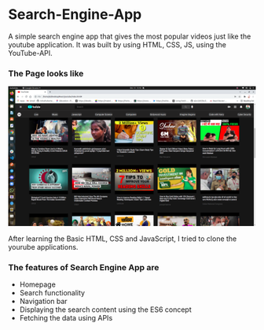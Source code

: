 # Search-Engine-App


A simple search engine app that gives the most popular videos just like the youtube application. It was built by using HTML, CSS, JS, using the YouTube-API.

### The Page looks like

![Screenshot](https://github.com/kalpana123-1/Search-Engine-App/blob/main/Screenshot%20from%202021-12-12%2013-43-45.png)

After learning the Basic HTML, CSS and JavaScript, I tried to clone the yourube applications.

### The features of Search Engine App are
<ul>
  <li>Homepage</li>
  <li>Search functionality</li>
  <li>Navigation bar</li>
  <li>Displaying the search content using the ES6 concept</li>
  <li>Fetching the data using APIs</li>
</ul>





